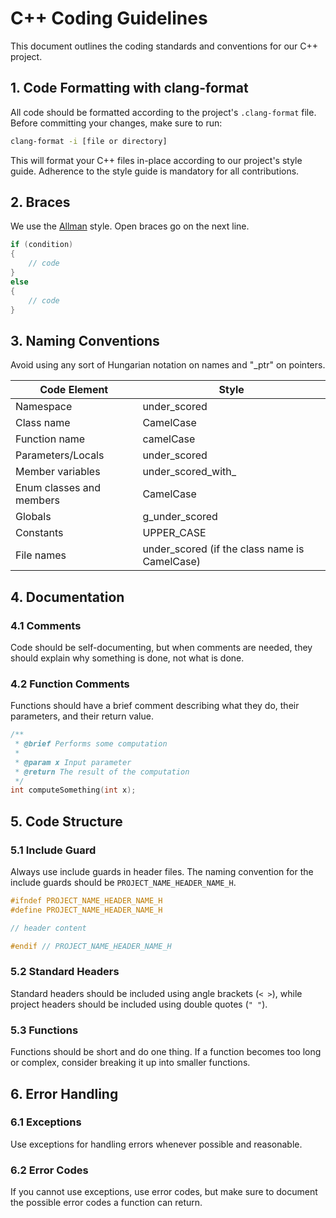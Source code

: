 # C++ Coding Guidelines

This document outlines the coding standards and conventions for our C++ project.

## 1. Code Formatting with clang-format

All code should be formatted according to the project's `.clang-format` file. Before committing your changes, make sure
to run:

```bash
clang-format -i [file or directory]
```

This will format your C++ files in-place according to our project's style guide. Adherence to the style guide is
mandatory for all contributions.

## 2. Braces

We use the [Allman](https://en.wikipedia.org/wiki/Indent_style#Allman) style. Open braces go on the next line.

```cpp
if (condition)
{
    // code
}
else
{
    // code
}
```

## 3. Naming Conventions

Avoid using any sort of Hungarian notation on names and "_ptr" on pointers.

| **Code Element**         | **Style**                                     |
|--------------------------|-----------------------------------------------|
| Namespace                | under_scored                                  |
| Class name               | CamelCase                                     |
| Function name            | camelCase                                     |
| Parameters/Locals        | under_scored                                  |
| Member variables         | under_scored_with_                            |
| Enum classes and members | CamelCase                                     |
| Globals                  | g_under_scored                                |
| Constants                | UPPER_CASE                                    |
| File names               | under_scored (if the class name is CamelCase) |

## 4. Documentation

### 4.1 Comments

Code should be self-documenting, but when comments are needed, they should explain why something is done, not what is
done.

### 4.2 Function Comments

Functions should have a brief comment describing what they do, their parameters, and their return value.

```cpp
/**
 * @brief Performs some computation
 * 
 * @param x Input parameter
 * @return The result of the computation
 */
int computeSomething(int x);
```

## 5. Code Structure

### 5.1 Include Guard

Always use include guards in header files. The naming convention for the include guards should
be `PROJECT_NAME_HEADER_NAME_H`.

```cpp
#ifndef PROJECT_NAME_HEADER_NAME_H
#define PROJECT_NAME_HEADER_NAME_H

// header content

#endif // PROJECT_NAME_HEADER_NAME_H
```

### 5.2 Standard Headers

Standard headers should be included using angle brackets (`< >`), while project headers should be included using double
quotes (`" "`).

### 5.3 Functions

Functions should be short and do one thing. If a function becomes too long or complex, consider breaking it up into
smaller functions.

## 6. Error Handling

### 6.1 Exceptions

Use exceptions for handling errors whenever possible and reasonable.

### 6.2 Error Codes

If you cannot use exceptions, use error codes, but make sure to document the possible error codes a function can return.
